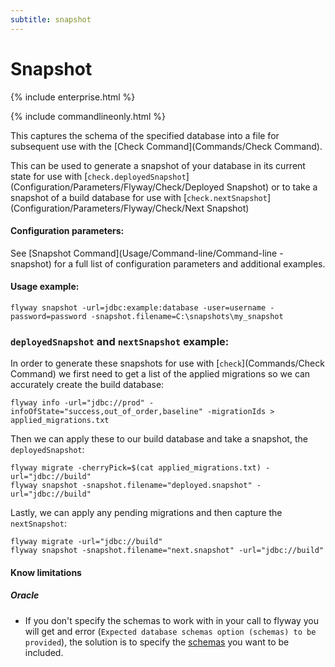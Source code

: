 ```yaml
---
subtitle: snapshot
---
```


# Snapshot

{% include enterprise.html %}

{% include commandlineonly.html %}

This captures the schema of the specified database into a file for subsequent use with the [Check Command](Commands/Check Command).

This can be used to generate a snapshot of your database in its current state for use with [`check.deployedSnapshot`](Configuration/Parameters/Flyway/Check/Deployed Snapshot)
or to take a snapshot of a build database for use with [`check.nextSnapshot`](Configuration/Parameters/Flyway/Check/Next Snapshot)

#### Configuration parameters:
See [Snapshot Command](Usage/Command-line/Command-line - snapshot) for a full list of
configuration parameters and additional examples.

#### Usage example:

```
flyway snapshot -url=jdbc:example:database -user=username -password=password -snapshot.filename=C:\snapshots\my_snapshot
```

### `deployedSnapshot` and `nextSnapshot` example:

In order to generate these snapshots for use with [`check`](Commands/Check Command) we first need to get a list of the applied migrations
so we can accurately create the build database:

```
flyway info -url="jdbc://prod" -infoOfState="success,out_of_order,baseline" -migrationIds > applied_migrations.txt
```

Then we can apply these to our build database and take a snapshot, the `deployedSnapshot`:

```
flyway migrate -cherryPick=$(cat applied_migrations.txt) -url="jdbc://build"
flyway snapshot -snapshot.filename="deployed.snapshot" -url="jdbc://build"
```

Lastly, we can apply any pending migrations and then capture the `nextSnapshot`:

```
flyway migrate -url="jdbc://build"
flyway snapshot -snapshot.filename="next.snapshot" -url="jdbc://build"
```
#### Know limitations
##### Oracle
- If you don't specify the schemas to work with in your call to flyway you will get and error (`Expected database schemas option (schemas) to be provided`), the solution is to specify the [schemas](Configuration/Parameters/Environments/Schemas) you want to be included.
